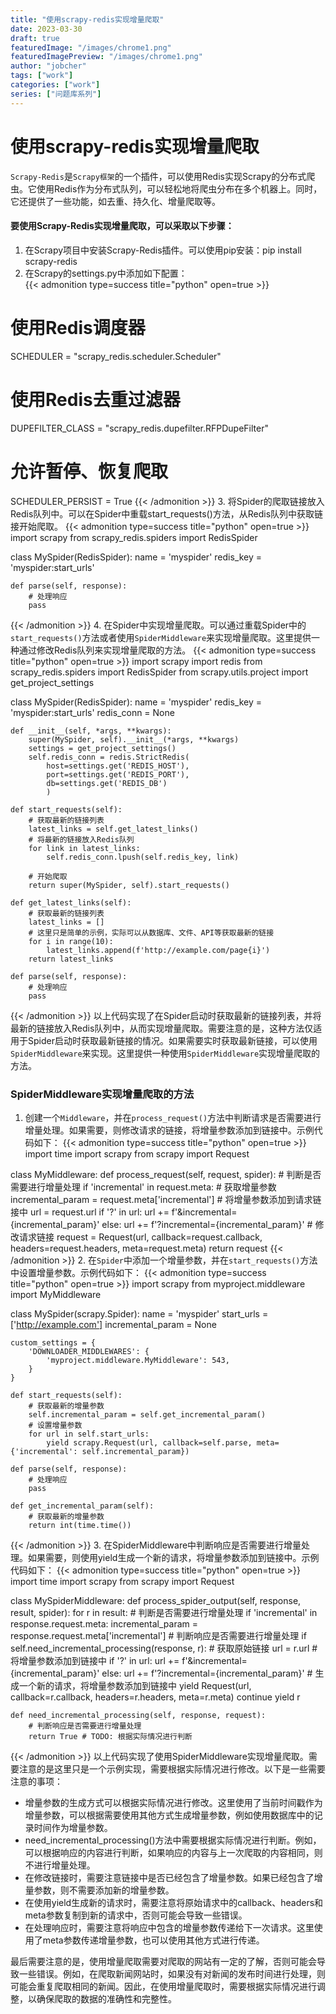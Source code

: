 ```yaml
---
title: "使用scrapy-redis实现增量爬取"
date: 2023-03-30
draft: true
featuredImage: "/images/chrome1.png"
featuredImagePreview: "/images/chrome1.png"
author: "jobcher"
tags: ["work"]
categories: ["work"]
series: ["问题库系列"]
---
```

# 使用scrapy-redis实现增量爬取
`Scrapy-Redis`是`Scrapy框架`的一个插件，可以使用Redis实现Scrapy的分布式爬虫。它使用Redis作为分布式队列，可以轻松地将爬虫分布在多个机器上。同时，它还提供了一些功能，如去重、持久化、增量爬取等。  
  
#### 要使用Scrapy-Redis实现增量爬取，可以采取以下步骤：
1. 在Scrapy项目中安装Scrapy-Redis插件。可以使用pip安装：pip install scrapy-redis
2. 在Scrapy的settings.py中添加如下配置：  
{{< admonition type=success title="python" open=true >}}
# 使用Redis调度器
SCHEDULER = "scrapy_redis.scheduler.Scheduler"
# 使用Redis去重过滤器
DUPEFILTER_CLASS = "scrapy_redis.dupefilter.RFPDupeFilter"
# 允许暂停、恢复爬取
SCHEDULER_PERSIST = True
{{< /admonition >}}
3. 将Spider的爬取链接放入Redis队列中。可以在Spider中重载start_requests()方法，从Redis队列中获取链接开始爬取。
{{< admonition type=success title="python" open=true >}}
import scrapy
from scrapy_redis.spiders import RedisSpider

class MySpider(RedisSpider):
    name = 'myspider'
    redis_key = 'myspider:start_urls'

    def parse(self, response):
        # 处理响应
        pass
{{< /admonition >}}
4. 在Spider中实现增量爬取。可以通过重载Spider中的`start_requests()`方法或者使用`SpiderMiddleware`来实现增量爬取。这里提供一种通过修改Redis队列来实现增量爬取的方法。
{{< admonition type=success title="python" open=true >}}
import scrapy
import redis
from scrapy_redis.spiders import RedisSpider
from scrapy.utils.project import get_project_settings

class MySpider(RedisSpider):
    name = 'myspider'
    redis_key = 'myspider:start_urls'
    redis_conn = None

    def __init__(self, *args, **kwargs):
        super(MySpider, self).__init__(*args, **kwargs)
        settings = get_project_settings()
        self.redis_conn = redis.StrictRedis(
            host=settings.get('REDIS_HOST'),
            port=settings.get('REDIS_PORT'),
            db=settings.get('REDIS_DB')
            )

    def start_requests(self):
        # 获取最新的链接列表
        latest_links = self.get_latest_links()
        # 将最新的链接放入Redis队列
        for link in latest_links:
            self.redis_conn.lpush(self.redis_key, link)

        # 开始爬取
        return super(MySpider, self).start_requests()

    def get_latest_links(self):
        # 获取最新的链接列表
        latest_links = []
        # 这里只是简单的示例，实际可以从数据库、文件、API等获取最新的链接
        for i in range(10):
            latest_links.append(f'http://example.com/page{i}')
        return latest_links

    def parse(self, response):
        # 处理响应
        pass

{{< /admonition >}}
以上代码实现了在Spider启动时获取最新的链接列表，并将最新的链接放入Redis队列中，从而实现增量爬取。需要注意的是，这种方法仅适用于Spider启动时获取最新链接的情况。如果需要实时获取最新链接，可以使用`SpiderMiddleware`来实现。这里提供一种使用`SpiderMiddleware`实现增量爬取的方法。
### SpiderMiddleware实现增量爬取的方法
1. 创建一个`Middleware`，并在`process_request()`方法中判断请求是否需要进行增量处理。如果需要，则修改请求的链接，将增量参数添加到链接中。示例代码如下：
{{< admonition type=success title="python" open=true >}}
import time
import scrapy
from scrapy import Request

class MyMiddleware:
    def process_request(self, request, spider):
        # 判断是否需要进行增量处理
        if 'incremental' in request.meta:
            # 获取增量参数
            incremental_param = request.meta['incremental']
            # 将增量参数添加到请求链接中
            url = request.url
            if '?' in url:
                url += f'&incremental={incremental_param}'
            else:
                url += f'?incremental={incremental_param}'
            # 修改请求链接
            request = Request(url, callback=request.callback, headers=request.headers, meta=request.meta)
        return request
{{< /admonition >}}
2. 在`Spider`中添加一个增量参数，并在`start_requests()`方法中设置增量参数。示例代码如下：
{{< admonition type=success title="python" open=true >}}
import scrapy
from myproject.middleware import MyMiddleware

class MySpider(scrapy.Spider):
    name = 'myspider'
    start_urls = ['http://example.com']
    incremental_param = None

    custom_settings = {
        'DOWNLOADER_MIDDLEWARES': {
            'myproject.middleware.MyMiddleware': 543,
        }
    }

    def start_requests(self):
        # 获取最新的增量参数
        self.incremental_param = self.get_incremental_param()
        # 设置增量参数
        for url in self.start_urls:
            yield scrapy.Request(url, callback=self.parse, meta={'incremental': self.incremental_param})

    def parse(self, response):
        # 处理响应
        pass

    def get_incremental_param(self):
        # 获取最新的增量参数
        return int(time.time())
{{< /admonition >}}
3. 在SpiderMiddleware中判断响应是否需要进行增量处理。如果需要，则使用yield生成一个新的请求，将增量参数添加到链接中。示例代码如下：
{{< admonition type=success title="python" open=true >}}
import time
import scrapy
from scrapy import Request

class MySpiderMiddleware:
    def process_spider_output(self, response, result, spider):
        for r in result:
            # 判断是否需要进行增量处理
            if 'incremental' in response.request.meta:
                incremental_param = response.request.meta['incremental']
                # 判断响应是否需要进行增量处理
                if self.need_incremental_processing(response, r):
                    # 获取原始链接
                    url = r.url
                    # 将增量参数添加到链接中
                    if '?' in url:
                        url += f'&incremental={incremental_param}'
                    else:
                        url += f'?incremental={incremental_param}'
                    # 生成一个新的请求，将增量参数添加到链接中
                    yield Request(url, callback=r.callback, headers=r.headers, meta=r.meta)
                    continue
            yield r

    def need_incremental_processing(self, response, request):
        # 判断响应是否需要进行增量处理
        return True # TODO: 根据实际情况进行判断

{{< /admonition >}}
以上代码实现了使用SpiderMiddleware实现增量爬取。需要注意的是这里只是一个示例实现，需要根据实际情况进行修改。以下是一些需要注意的事项：  

- 增量参数的生成方式可以根据实际情况进行修改。这里使用了当前时间戳作为增量参数，可以根据需要使用其他方式生成增量参数，例如使用数据库中的记录时间作为增量参数。  
- need_incremental_processing()方法中需要根据实际情况进行判断。例如，可以根据响应的内容进行判断，如果响应的内容与上一次爬取的内容相同，则不进行增量处理。
- 在修改链接时，需要注意链接中是否已经包含了增量参数。如果已经包含了增量参数，则不需要添加新的增量参数。
- 在使用yield生成新的请求时，需要注意将原始请求中的callback、headers和meta参数复制到新的请求中，否则可能会导致一些错误。
- 在处理响应时，需要注意将响应中包含的增量参数传递给下一次请求。这里使用了meta参数传递增量参数，也可以使用其他方式进行传递。  
  
最后需要注意的是，使用增量爬取需要对爬取的网站有一定的了解，否则可能会导致一些错误。例如，在爬取新闻网站时，如果没有对新闻的发布时间进行处理，则可能会重复爬取相同的新闻。因此，在使用增量爬取时，需要根据实际情况进行调整，以确保爬取的数据的准确性和完整性。